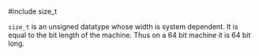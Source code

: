 #include size_t

```size_t``` is an unsigned datatype whose width is system dependent. It is equal to the bit length of the machine. Thus on a 64 bit machine it is 64 bit long.
